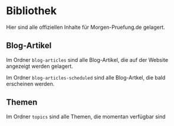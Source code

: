 # Bibliothek

Hier sind alle offiziellen Inhalte für Morgen-Pruefung.de gelagert.

## Blog-Artikel
Im Ordner `blog-articles` sind alle Blog-Artikel, die auf der Website angezeigt werden gelagert.

Im Ordner `blog-articles-scheduled` sind alle Blog-Artkel, die bald erscheinen werden.

## Themen
Im Ordner `topics` sind alle Themen, die momentan verfügbar sind
